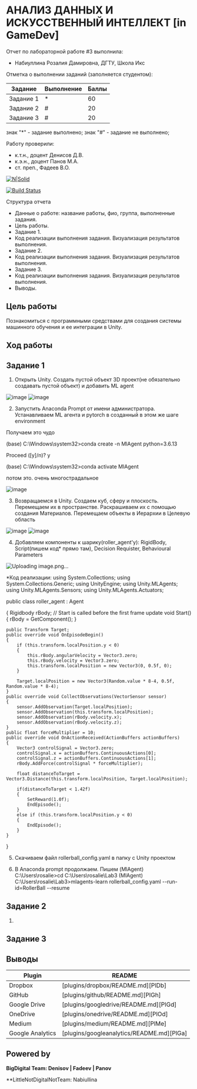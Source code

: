 # АНАЛИЗ ДАННЫХ И ИСКУССТВЕННЫЙ ИНТЕЛЛЕКТ [in GameDev]
Отчет по лабораторной работе #3 выполнила:
- Набиуллина Розалия Дамировна, ДГТУ, Школа Икс

Отметка о выполнении заданий (заполняется студентом):

| Задание | Выполнение | Баллы |
| ------ | ------ | ------ |
| Задание 1 | * | 60 |
| Задание 2 | # | 20 |
| Задание 3 | # | 20 |

знак "*" - задание выполнено; знак "#" - задание не выполнено;

Работу проверили:
- к.т.н., доцент Денисов Д.В.
- к.э.н., доцент Панов М.А.
- ст. преп., Фадеев В.О.

[![N|Solid](https://cldup.com/dTxpPi9lDf.thumb.png)](https://nodesource.com/products/nsolid)

[![Build Status](https://travis-ci.org/joemccann/dillinger.svg?branch=master)](https://travis-ci.org/joemccann/dillinger)

Структура отчета

- Данные о работе: название работы, фио, группа, выполненные задания.
- Цель работы.
- Задание 1.
- Код реализации выполнения задания. Визуализация результатов выполнения.
- Задание 2.
- Код реализации выполнения задания. Визуализация результатов выполнения.
- Задание 3.
- Код реализации выполнения задания. Визуализация результатов выполнения.
- Выводы.



## Цель работы
Познакомиться с программными средствами для создания системы машинного обучения и ее интеграции в Unity.

## Ход работы

## Задание 1
1. Открыть Unity. Создать пустой объект 3D проект(не обязательно создавать пустой объект) и добавить ML agent  

![image](https://user-images.githubusercontent.com/87576995/194870984-ae32c92b-27e2-46f9-b928-71d5be91bae2.png)
![image](https://user-images.githubusercontent.com/87576995/194871921-963eb8de-035f-411e-8351-7009900a5574.png)


2. Запустить Anaconda Prompt от имени администратора. Устанавливаем ML агента и pytorch в созданный в этом же шаге environment

Получаем это чудо 

(base) C:\Windows\system32>conda create -n MlAgent python=3.6.13

Proceed ([y]/n)? y

(base) C:\Windows\system32>conda activate MlAgent

потом это. очень многострадальное

![image](https://user-images.githubusercontent.com/87576995/195120984-8f1df58e-4198-4ee3-95a9-6c9d6d6b285e.png)

3. Возвращаемся в Unity. Создаем куб, сферу и плоскость. Перемещаем их в пространстве. Раскрашиваем их с помощью создания Материалов. Перемещаем объекты в Иерархии в Целевую область

![image](https://user-images.githubusercontent.com/87576995/195134788-6248ed82-eeb0-43b9-89a4-7a027848517e.png)
![image](https://user-images.githubusercontent.com/87576995/197004569-c24df43a-0bcd-44b8-a9a8-06136309ef99.png)


4. Добавляем компоненты к шарику(roller_agent'у): RigidBody, Script(пишем код* прямо там), Decision Requister, Behavioural Parameters

![Uploading image.png…]()


*Код реализации:
using System.Collections;
using System.Collections.Generic;
using UnityEngine;
using Unity.MLAgents;
using Unity.MLAgents.Sensors;
using Unity.MLAgents.Actuators;

public class roller_agent : Agent

{
    Rigidbody rBody;
    // Start is called before the first frame update
    void Start()
    {
        rBody = GetComponent<Rigidbody>();
    }

    public Transform Target;
    public override void OnEpisodeBegin()
    {
        if (this.transform.localPosition.y < 0)
        {
            this.rBody.angularVelocity = Vector3.zero;
            this.rBody.velocity = Vector3.zero;
            this.transform.localPosition = new Vector3(0, 0.5f, 0);
        }

        Target.localPosition = new Vector3(Random.value * 8-4, 0.5f, Random.value * 8-4);
    }
    public override void CollectObservations(VectorSensor sensor)
    {
        sensor.AddObservation(Target.localPosition);
        sensor.AddObservation(this.transform.localPosition);
        sensor.AddObservation(rBody.velocity.x);
        sensor.AddObservation(rBody.velocity.z);
    }
    public float forceMultiplier = 10;
    public override void OnActionReceived(ActionBuffers actionBuffers)
    {
        Vector3 controlSignal = Vector3.zero;
        controlSignal.x = actionBuffers.ContinuousActions[0];
        controlSignal.z = actionBuffers.ContinuousActions[1];
        rBody.AddForce(controlSignal * forceMultiplier);

        float distanceToTarget = Vector3.Distance(this.transform.localPosition, Target.localPosition);

        if(distanceToTarget < 1.42f)
        {
            SetReward(1.0f);
            EndEpisode();
        }
        else if (this.transform.localPosition.y < 0)
        {
            EndEpisode();
        }
    }
}

5. Скачиваем файл rollerball_config.yaml в папку с Unity проектом

6. В Anaconda prompt продолжаем. Пишем 
(MlAgent) C:\Users\rosalie>cd C:\Users\rosalie\Lab3
(MlAgent) C:\Users\rosalie\Lab3>mlagents-learn rollerball_config.yaml --run-id=RollerBall --resume


## Задание 2
1.


## Задание 3


## Выводы

    
    
| Plugin | README |
| ------ | ------ |
| Dropbox | [plugins/dropbox/README.md][PlDb] |
| GitHub | [plugins/github/README.md][PlGh] |
| Google Drive | [plugins/googledrive/README.md][PlGd] |
| OneDrive | [plugins/onedrive/README.md][PlOd] |
| Medium | [plugins/medium/README.md][PlMe] |
| Google Analytics | [plugins/googleanalytics/README.md][PlGa] |

## Powered by

**BigDigital Team: Denisov | Fadeev | Panov**

**LittleNotDigitalNotTeam: Nabiullina

